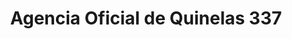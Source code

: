 ---
title: "Agencia Oficial de Quinelas 337"
url: /san-pedro/agencia-oficial-de-quinelas-337/
shop: lotería
---